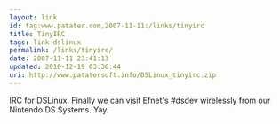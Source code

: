 ```yaml
---
layout: link
id: tag:www.patater.com,2007-11-11:/links/tinyirc
title: TinyIRC
tags: link dslinux
permalink: /links/tinyirc/
date: 2007-11-11 23:41:13
updated: 2010-12-19 03:36:44
uri: http://www.patatersoft.info/DSLinux_tinyirc.zip
---
```

IRC for DSLinux. Finally we can visit Efnet's #dsdev wirelessly from our
Nintendo DS Systems. Yay.
